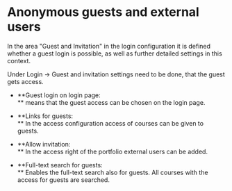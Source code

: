 # Anonymous guests and external users

In the area "Guest and Invitation" in the login configuration it is defined
whether a guest login is possible, as well as further detailed settings in
this context.

Under Login → Guest and invitation settings need to be done, that the guest
gets access.

  *  **Guest login on login page:  
** means that the guest access can be chosen on the login page.

  *  **Links for guests:  
** In the access configuration access of courses can be given to guests.

  *  **Allow invitation:  
** In the access right of the portfolio external users can be added.

  *  **Full-text search for guests:  
** Enables the full-text search also for guests. All courses with the access
for guests are searched.



